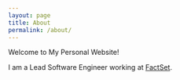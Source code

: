 ```yaml
---
layout: page
title: About
permalink: /about/
---
```


Welcome to My Personal Website!

I am a Lead Software Engineer working at [FactSet](https://www.factset.com/).

